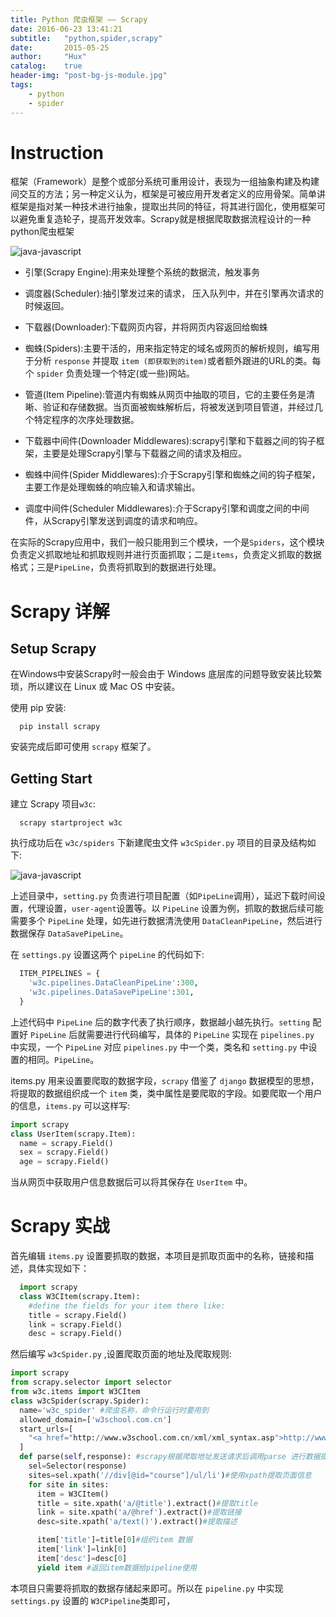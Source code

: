 ```yaml
---
title: Python 爬虫框架 —— Scrapy
date: 2016-06-23 13:41:21
subtitle:   "python,spider,scrapy"
date:       2015-05-25
author:     "Hux"
catalog:    true
header-img: "post-bg-js-module.jpg"
tags:
    - python
    - spider
---
```


# Instruction

框架（Framework）是整个或部分系统可重用设计，表现为一组抽象构建及构建间交互的方法；另一种定义认为，框架是可被应用开发者定义的应用骨架。简单讲框架是指对某一种技术进行抽象，提取出共同的特征，将其进行固化，使用框架可以避免重复造轮子，提高开发效率。Scrapy就是根据爬取数据流程设计的一种python爬虫框架

![java-javascript](01.jpg)

 - 引擎(Scrapy Engine):用来处理整个系统的数据流，触发事务

 - 调度器(Scheduler):抽引擎发过来的请求， 压入队列中，并在引擎再次请求的时候返回。

 - 下载器(Downloader):下载网页内容，并将网页内容返回给蜘蛛

 - 蜘蛛(Spiders):主要干活的，用来指定特定的域名或网页的解析规则，编写用于分析 `response` 并提取 `item (即获取到的item)`或者额外跟进的URL的类。每个 `spider` 负责处理一个特定(或一些)网站。

 - 管道(Item Pipeline):管道内有蜘蛛从网页中抽取的项目，它的主要任务是清晰、验证和存储数据。当页面被蜘蛛解析后，将被发送到项目管道，并经过几个特定程序的次序处理数据。

 - 下载器中间件(Downloader Middlewares):scrapy引擎和下载器之间的钩子框架，主要是处理Scrapy引擎与下载器之间的请求及相应。

 - 蜘蛛中间件(Spider Middlewares):介于Scrapy引擎和蜘蛛之间的钩子框架，主要工作是处理蜘蛛的响应输入和请求输出。

 - 调度中间件(Scheduler Middlewares):介于Scrapy引擎和调度之间的中间件，从Scrapy引擎发送到调度的请求和响应。

在实际的Scrapy应用中，我们一般只能用到三个模块，一个是`Spiders`，这个模块负责定义抓取地址和抓取规则并进行页面抓取；二是`items`，负责定义抓取的数据格式；三是`PipeLine`，负责将抓取到的数据进行处理。

# Scrapy 详解

## Setup Scrapy

在Windows中安装Scrapy时一般会由于 Windows 底层库的问题导致安装比较繁琐，所以建议在 Linux 或 Mac OS 中安装。

使用 pip 安装:

```shell
  pip install scrapy
```

安装完成后即可使用 `scrapy` 框架了。

## Getting Start

建立 Scrapy 项目`w3c`:

```shell
  scrapy startproject w3c
```

执行成功后在 `w3c/spiders` 下新建爬虫文件 `w3cSpider.py` 项目的目录及结构如下:

![java-javascript](02.jpg)

上述目录中，`setting.py` 负责进行项目配置（如`PipeLine`调用），延迟下载时间设置，代理设置，`user-agent`设置等。以 `PipeLine` 设置为例，抓取的数据后续可能需要多个 `PipeLine` 处理，如先进行数据清洗使用 `DataCleanPipeLine`，然后进行数据保存 `DataSavePipeLine`。

在 `settings.py` 设置这两个 `pipeLine` 的代码如下:

```python
  ITEM_PIPELINES = {
    'w3c.pipelines.DataCleanPipeLine':300,
    'w3c.pipelines.DataSavePipeLine':301,
  }
```

上述代码中 `PipeLine` 后的数字代表了执行顺序，数据越小越先执行。`setting` 配置好 `PipeLine` 后就需要进行代码编写，具体的 `PipeLine` 实现在 `pipelines.py` 中实现，一个 `PipeLine` 对应 `pipelines.py` 中一个类，类名和 `setting.py` 中设置的相同。`PipeLine`。

items.py 用来设置要爬取的数据字段，`scrapy` 借鉴了 `django` 数据模型的思想，将提取的数据组织成一个 `item` 类，类中属性是要爬取的字段。如要爬取一个用户的信息，`items.py` 可以这样写:

```python
import scrapy
class UserItem(scrapy.Item):
  name = scrapy.Field()
  sex = scrapy.Field()
  age = scrapy.Field()
```

当从网页中获取用户信息数据后可以将其保存在 `UserItem` 中。

# Scrapy 实战

首先编辑 `items.py` 设置要抓取的数据，本项目是抓取页面中的名称，链接和描述，具体实现如下：

```python
  import scrapy
  class W3CItem(scrapy.Item):
    #define the fields for your item there like:
    title = scrapy.Field()
    link = scrapy.Field()
    desc = scrapy.Field()
```

然后编写 `w3cSpider.py` ,设置爬取页面的地址及爬取规则:

```python
import scrapy
from scrapy.selector import selector
from w3c.items import W3CItem
class w3cSpider(scrapy.Spider):
  name='w3c_spider' #爬虫名称，命令行运行时要用到
  allowed_domain=['w3school.com.cn']
  start_urls=[
    "<a href="http://www.w3school.com.cn/xml/xml_syntax.asp">http://www.w3school.com.cn/xml/xml_syntax.asp</a>" #爬取页面地址
  ]
  def parse(self,response): #scrapy根据爬取地址发送请求后调用parse 进行数据提取
    sel=Selector(response)
    sites=sel.xpath('//div[@id="course"]/ul/li')#使用xpath提取页面信息
    for site in sites:
      item = W3CItem()
      title = site.xpath('a/@title').extract()#提取title
      link = site.xpath('a/@href').extract()#提取链接
      desc=site.xpath('a/text()').extract()#提取描述

      item['title']=title[0]#组织item 数据
      item['link']=link[0]
      item['desc']=desc[0]
      yield item #返回item数据给pipeline使用

```

本项目只需要将抓取的数据存储起来即可。所以在 `pipeline.py` 中实现 `settings.py` 设置的 `W3CPipeline`类即可，
